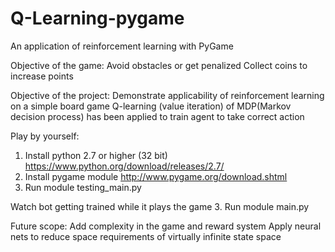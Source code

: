 # Q-Learning-pygame
An application of reinforcement learning with PyGame

Objective of the game:
Avoid obstacles or get penalized
Collect coins to increase points

Objective of the project:
Demonstrate applicability of reinforcement learning on a simple board game
Q-learning (value iteration) of MDP(Markov decision process) has been applied to train agent to take correct action

Play by yourself:
1. Install python 2.7 or higher (32 bit)
https://www.python.org/download/releases/2.7/
2. Install pygame module
http://www.pygame.org/download.shtml
3. Run module testing_main.py

Watch bot getting trained while it plays the game
3. Run module main.py

Future scope:
Add complexity in the game and reward system
Apply neural nets to reduce space requirements of virtually infinite state space